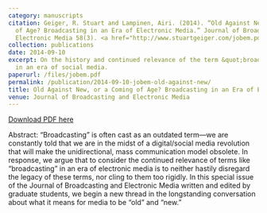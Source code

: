 ```yaml
---
category: manuscripts
citation: Geiger, R. Stuart and Lampinen, Airi. (2014). “Old Against New, or a Coming
  of Age? Broadcasting in an Era of Electronic Media.” Journal of Broadcasting and
  Electronic Media 58(3). <a href="http://www.stuartgeiger.com/jobem.pdf">http://www.stuartgeiger.com/jobem.pdf</a>
collection: publications
date: 2014-09-10
excerpt: On the history and continued relevance of the term &quot;broadcasting&quot;
  in an era of social media.
paperurl: /files/jobem.pdf
permalink: /publication/2014-09-10-jobem-old-against-new/
title: Old Against New, or a Coming of Age? Broadcasting in an Era of Electronic Media.
venue: Journal of Broadcasting and Electronic Media
---
```


<a href='http://www.stuartgeiger.com/jobem.pdf'>Download PDF here</a>

Abstract: “Broadcasting” is often cast as an outdated term—we are constantly told that we are in the midst of a digital/social media revolution that will make the unidirectional, mass communication model obsolete. In response, we argue that to consider the continued relevance of terms like “broadcasting” in an era of electronic media is to neither hastily disregard the legacy of these terms, nor cling to them too rigidly. In this special issue of the Journal of Broadcasting and Electronic Media written and edited by graduate students, we begin a new thread in the longstanding conversation about what it means for media to be “old” and “new.”